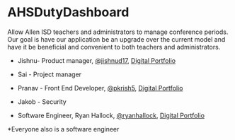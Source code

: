 # AHSDutyDashboard
Allow Allen ISD teachers and administrators to manage conference periods. Our goal is have our application be an upgrade over the current model and have it be beneficial and convenient to both teachers and administrators.

- Jishnu- Product manager, [@jishnud17](https://github.com/jishnud17),  [Digital Portfolio](https://codermerlin.academy/users/srijishnu-devarapalli/Digital%20Portfolio/index.html)

- Sai - Project manager

- Pranav - Front End Developer, [@pkrish5](https://github.com/pkrish5), [Digital Portfolio](https://codermerlin.academy/users/pranav-krishnan/Digital%20Portfolio/index.html)

- Jakob - Security

- Software Engineer, Ryan Hallock, [@ryanhallock](https://github.com/ryanhallock), [Digital Portfolio](https://codermerlin.academy/users/ryan-hallock/Digital%20Portfolio/)

*Everyone also is a software engineer
